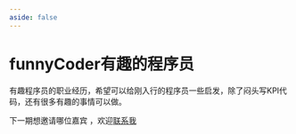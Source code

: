 ```yaml
---
aside: false
---
```


# funnyCoder有趣的程序员

<script setup>
import { VPTeamMembers } from 'vitepress/theme'
import {biliSvg} from './.vitepress/util'

const members = [
    {
    avatar: 'https://avatars.githubusercontent.com/u/6937879?v=4',

    name: '唐金州',
    title: '09.前端独立开发者的选择和坚持-AntDesignVue作者唐金州',
    vlink:"https://www.bilibili.com/video/BV1u24y1x74C/",

    links: [
      { icon: 'github', link: 'https://github.com/tangjinzhou' },
      // { icon: 'twitter', link: 'https://twitter.com/ewind1994' }
    ]
  },
  {
    avatar: 'https://avatars.githubusercontent.com/u/7312949?v=4',

    name: 'doodlewind-雪碧',
    title: '08.前端已死？不存在的-前端开源也能融资千万美元-doodlewind雪碧分享开源创业之旅',
    vlink:"https://www.bilibili.com/video/BV1cs4y1h7as/",
    links: [
      { icon: 'github', link: 'https://github.com/doodlewind' },
      { icon: 'twitter', link: 'https://twitter.com/ewind1994' }
    ]
  },
  {
    avatar: 'https://avatars.githubusercontent.com/u/14146560?v=4',

    
    name: 'HcySunYang-霍春阳',
    title: '07.【Vuejs设计与实现作者】霍春阳访谈| 学历吃亏也能进大厂|搞开源的典范 | Vuejs成员|',
    vlink:"https://www.bilibili.com/video/BV1c5411Q7mv/",
   
   links: [
      { icon: 'github', link: 'https://github.com/hcySunYang' },
      { icon: 'twitter', link: 'https://twitter.com/HcySunYang' }
    ]
  },
  {
    avatar: 'https://avatars.githubusercontent.com/u/26037703?v=4',

    
    name: '程序员鱼皮',
    title: '06.“听说你做的网站经常被攻击？”对线程序员鱼皮| 职业规划 | 知识星球 | 大学生学习建议',
    vlink:"https://www.bilibili.com/video/BV1CY411n7yr/",

    links: [
      { icon: 'github', link: 'https://github.com/liyupi' },
    ]
  },
  {
    avatar: 'https://avatars.githubusercontent.com/u/12064746?v=4',
    name: '阿崔cxr',
    title: '05.【拥抱开源】自由职业的大崔哥 | 从迷茫到快速成长',
     vlink:"https://www.bilibili.com/video/BV19T4y1m7Yi/",

    links: [
      { icon: 'github', link: 'https://github.com/cuixiaorui' },
      // { icon: 'twitter', link: 'https://twitter.com/HcySunYang' }
    ]
  },
  {
    avatar: 'https://avatars.githubusercontent.com/u/11247099?v=4',

    
    name: 'Anthony Fu',
    title: '04.Vue和NuxtLabs核心成员Anthony Fu的开源人生',
      vlink:"https://www.bilibili.com/video/BV1eS4y1S7zB/",

    links: [
      // {icon:{svg:biliSvg},link:"https://www.bilibili.com/video/BV1eS4y1S7zB/"},
      { icon: 'github', link: 'https://github.com/antfu' },
      { icon: 'twitter', link: 'https://twitter.com/antfu7' }
    ]
  },
    {
    avatar: 'https://avatars.githubusercontent.com/u/240147?v=4',

    
    name: '面向工资编程-Auxten',
    title: '03.我用比特币，在北京买了房子',
    vlink:"https://www.bilibili.com/video/BV1Wb4y1Q7Kd/",

    links: [
      { icon: 'github', link: 'https://github.com/auxten' },
      // { icon: 'twitter', link: 'https://twitter.com/antfu7' }
    ]
  },
      {
    avatar: 'https://avatars.githubusercontent.com/u/726566?v=4',

    
    name: 'Winter',
    title: '02.程序员如何在职场上给自己找个导师实现加速成长',
    vlink:"https://www.bilibili.com/video/BV18Z4y137jV/",

    links: [
      { icon: 'github', link: 'https://github.com/wintercn' },
      // { icon: 'twitter', link: 'https://twitter.com/antfu7' }
    ]
  },
        {
    avatar: 'https://avatars.githubusercontent.com/u/470058?v=4',

    
    name: '廖雪峰',
    title: '01.技术偶像廖雪峰成长分享',
    vlink:"https://www.bilibili.com/video/BV12i4y1V78b/",

    links: [
      { icon: 'github', link: 'https://github.com/michaelliao' },
      // { icon: 'twitter', link: 'https://twitter.com/antfu7' }
    ]
  },
          {
    avatar: 'https://avatars.githubusercontent.com/u/1905176?v=4',

    
    name: '花果山大圣',
    title: '00.非科班前端老司机从2K到40K之路',
    vlink:"https://www.bilibili.com/video/BV12i4y1V78b/",

    links: [
      { icon: 'github', link: 'https://github.com/shengxinjing' },
      { icon: 'twitter', link: 'https://twitter.com/shengxj1' }
    ]
  },
]

</script>

有趣程序员的职业经历，希望可以给刚入行的程序员一些启发，除了闷头写KPI代码，还有很多有趣的事情可以做。

下一期想邀请哪位嘉宾 ，欢迎[联系我](/about)

<Member :list="members" />

<!-- <VPTeamMembers size="small" :members="members" /> -->